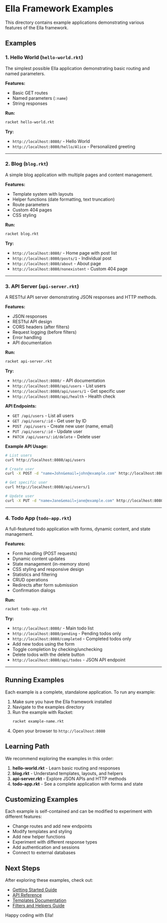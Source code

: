# Ella Framework Examples

This directory contains example applications demonstrating various features of the Ella framework.

## Examples

### 1. Hello World (`hello-world.rkt`)

The simplest possible Ella application demonstrating basic routing and named parameters.

**Features:**
- Basic GET routes
- Named parameters (`:name`)
- String responses

**Run:**
```bash
racket hello-world.rkt
```

**Try:**
- `http://localhost:8080/` - Hello World
- `http://localhost:8080/hello/Alice` - Personalized greeting

---

### 2. Blog (`blog.rkt`)

A simple blog application with multiple pages and content management.

**Features:**
- Template system with layouts
- Helper functions (date formatting, text truncation)
- Route parameters
- Custom 404 pages
- CSS styling

**Run:**
```bash
racket blog.rkt
```

**Try:**
- `http://localhost:8080/` - Home page with post list
- `http://localhost:8080/posts/1` - Individual post
- `http://localhost:8080/about` - About page
- `http://localhost:8080/nonexistent` - Custom 404 page

---

### 3. API Server (`api-server.rkt`)

A RESTful API server demonstrating JSON responses and HTTP methods.

**Features:**
- JSON responses
- RESTful API design
- CORS headers (after filters)
- Request logging (before filters)
- Error handling
- API documentation

**Run:**
```bash
racket api-server.rkt
```

**Try:**
- `http://localhost:8080/` - API documentation
- `http://localhost:8080/api/users` - List users
- `http://localhost:8080/api/users/1` - Get specific user
- `http://localhost:8080/api/health` - Health check

**API Endpoints:**
- `GET /api/users` - List all users
- `GET /api/users/:id` - Get user by ID
- `POST /api/users` - Create new user (name, email)
- `PUT /api/users/:id` - Update user
- `PATCH /api/users/:id/delete` - Delete user

**Example API Usage:**
```bash
# List users
curl http://localhost:8080/api/users

# Create user  
curl -X POST -d "name=John&email=john@example.com" http://localhost:8080/api/users

# Get specific user
curl http://localhost:8080/api/users/1

# Update user
curl -X PUT -d "name=Jane&email=jane@example.com" http://localhost:8080/api/users/1
```

---

### 4. Todo App (`todo-app.rkt`)

A full-featured todo application with forms, dynamic content, and state management.

**Features:**
- Form handling (POST requests)
- Dynamic content updates
- State management (in-memory store)
- CSS styling and responsive design
- Statistics and filtering
- CRUD operations
- Redirects after form submission
- Confirmation dialogs

**Run:**
```bash
racket todo-app.rkt
```

**Try:**
- `http://localhost:8080/` - Main todo list
- `http://localhost:8080/pending` - Pending todos only
- `http://localhost:8080/completed` - Completed todos only
- Add new todos using the form
- Toggle completion by checking/unchecking
- Delete todos with the delete button
- `http://localhost:8080/api/todos` - JSON API endpoint

---

## Running Examples

Each example is a complete, standalone application. To run any example:

1. Make sure you have the Ella framework installed
2. Navigate to the examples directory
3. Run the example with Racket:
   ```bash
   racket example-name.rkt
   ```
4. Open your browser to `http://localhost:8080`

## Learning Path

We recommend exploring the examples in this order:

1. **hello-world.rkt** - Learn basic routing and responses
2. **blog.rkt** - Understand templates, layouts, and helpers  
3. **api-server.rkt** - Explore JSON APIs and HTTP methods
4. **todo-app.rkt** - See a complete application with forms and state

## Customizing Examples

Each example is self-contained and can be modified to experiment with different features:

- Change routes and add new endpoints
- Modify templates and styling
- Add new helper functions
- Experiment with different response types
- Add authentication and sessions
- Connect to external databases

## Next Steps

After exploring these examples, check out:

- [Getting Started Guide](../docs/getting-started.md)
- [API Reference](../API.md)
- [Templates Documentation](../docs/templates.md)
- [Filters and Helpers Guide](../docs/filters-helpers.md)

Happy coding with Ella!
